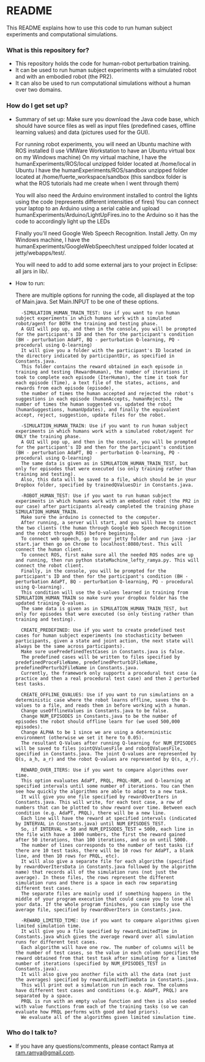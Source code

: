 # README #

This README explains how to use this code to run human subject experiments and computational simulations.

### What is this repository for? ###

* This repository holds the code for human-robot perturbation training.
* It can be used to run human subject experiments with a simulated robot and with an embodied robot (the PR2).
* It can also be used to run computational simulations without a human over two domains.

### How do I get set up? ###

* Summary of set up:
	Make sure you download the Java code base, which should have source files as well as input files (predefined cases, offline learning values) and data (pictures used for the GUI).
	
	For running robot experiments, you will need an Ubuntu machine with ROS installed (I use VMWare Workstation to have an Ubuntu virtual box on my Windows machine)
	On my virtual machine, I have the humanExperiments/ROS/local unzipped folder located at /home/local in Ubuntu
	I have the humanExperiments/ROS/sandbox unzipped folder located at /home/fuerte_workspace/sandbox (this sandbox folder is what the ROS tutorials had me create when I went through them)
	
	You will also need the Arduino environment installed to control the lights using the code (represents different intensities of fires)
	You can connect your laptop to an Arduino using a serial cable and upload humanExperiments/Arduino/LightUpFires.ino to the Arduino so it has the code to accordingly light up the LEDs
	
	Finally you'll need Google Web Speech Recognition. Install Jetty. On my Windows machine, I have the humanExperiments/GoogleWebSpeech/test unzipped folder located at jetty/webapps/test/.

	You will need to add to add some external jars to your project in Eclipse: all jars in lib/.
	
* How to run:

	There are multiple options for running the code, all displayed at the top of Main.java. Set Main.INPUT to be one of these options.
	
		-SIMULATION_HUMAN_TRAIN_TEST: Use if you want to run human subject experiments in which humans work with a simulated robot/agent for BOTH the training and testing phase.
		A GUI will pop up, and then in the console, you will be prompted for the participant's ID and then for the participant's condition (BH - perturbation AdaPT, BQ - perturbation Q-learning, PQ - procedural using Q-learning)
		It will give you a folder with the participant's ID located in the directory indicated by participantDir, as specified in Constants.java.
		This folder contains the reward obtained in each episode in training and testing (RewardHuman), the number of iterations it took to complete each episode (IterHuman), the time it took for each episode (Time), a text file of the states, actions, and rewards from each episode (episode), 
		the number of times the human accepted and rejected the robot's suggestions in each episode (humanAccepts, humanRejects), the number of times the human suggested vs. updated the robot (humanSuggestions, humanUpdates), and finally the equivalent accept, reject, suggestion, update files for the robot.
		
		-SIMULATION_HUMAN_TRAIN: Use if you want to run human subject experiments in which humans work with a simulated robot/agent for ONLY the training phase.
		A GUI will pop up, and then in the console, you will be prompted for the participant's ID and then for the participant's condition (BH - perturbation AdaPT, BQ - perturbation Q-learning, PQ - procedural using Q-learning)
		The same data is given as in SIMULATION_HUMAN_TRAIN_TEST, but only for episodes that were executed (so only training rather than training and testing).
		Also, this data will be saved to a file, which should be in your Dropbox folder, specified by trainedQValuesDir in Constants.java.
		
		-ROBOT_HUMAN_TEST: Use if you want to run human subject experiments in which humans work with an embodied robot (the PR2 in our case) after participants already completed the training phase SIMULATION_HUMAN_TRAIN.
		Make sure the arduino is connected to the computer.
		After running, a server will start, and you will have to connect the two clients (the human through Google Web Speech Recognition and the robot through ROS) before beginning.
		To connect web speech, go to your jetty folder and run java -jar start.jar then go on Chrome to localhost:8080/test. This will connect the human client.
		To connect ROS, first make sure all the needed ROS nodes are up and running, then run python stateMachine_lefty_ramya.py. This will connect the robot client.
		Finally, in the console, you will be prompted for the participant's ID and then for the participant's condition (BH - perturbation AdaPT, BQ - perturbation Q-learning, PQ - procedural using Q-learning).
		This condition will use the Q-values learned in training from SIMULATION_HUMAN_TRAIN so make sure your dropbox folder has the updated training Q-values.
		The same data is given as in SIMULATION_HUMAN_TRAIN_TEST, but only for episodes that were executed (so only testing rather than training and testing).

		CREATE_PREDEFINED: Use if you want to create predefined test cases for human subject experiments (no stochasticity between participants, given a state and joint action, the next state will always be the same across participants).
		Make sure usePredefinedTestCases in Constants.java is false.
		The predefined cases will be written to files specified by predefinedProceFileName, predefinedPerturb1FileName, predefinedPerturb2FileName in Constants.java. 
		Currently, the framework only supports a procedural test case (a practice and then a real procedural test case) and then 2 perturbed test tasks.
		
		CREATE_OFFLINE_QVALUES: Use if you want to run simulations on a deterministic case where the robot learns offline, saves the Q-values to a file, and reads them in before working with a human.
		Change useOfflineValues in Constants.java to be false.
		Change NUM_EPISODES in Constants.java to be the number of episodes the robot should offline learn for (we used 500,000 episodes).
		Change ALPHA to be 1 since we are using a deterministic environment (otherwise we set it here to 0.05).
		The resultant Q-Values after running Q-learning for NUM_EPISODES will be saved to files jointQValuesFile and robotQValuesFile, specified in Constants.java. The joint Q-values are represented by Q(s, a_h, a_r) and the robot Q-values are represented by Q(s, a_r).	
		
		REWARD_OVER_ITERS: Use if you want to compare algorithms over time.
		This option evaluates AdaPT, PRQL, PRQL-RBM, and Q-learning at specified intervals until some number of iterations. You can then see how quickly the algorithms are able to adapt to a new task.
		It will give you one file specified by rewardOverIters in Constants.java. This will write, for each test case, a row of numbers that can be plotted to show reward over time. Between each condition (e.g. AdaPT, PRQL), there will be a new line.
		Each line will have the reward at specified intervals (indicated by INTERVAL in Constants.java) until NUM_EPISODES_TEST.
		So, if INTERVAL = 50 and NUM_EPISODES_TEST = 5000, each line in the file with have a 1000 numbers, the first the reward gained after 50 iterations, than 100 iterations, and so on until 5000.
		The number of lines corresponds to the number of test tasks (if there are 10 test tasks, there will be 10 rows for AdaPT, a blank line, and then 10 rows for PRQL, etc).
		It will also give a separate file for each algorithm (specified by rewardOverItersData in Constants.java followed by the algorithm name) that records all of the simulation runs (not just the average). In these files, the rows represent the different simulation runs and there is a space in each row separating different test cases.
		The separate files are mainly used if something happens in the middle of your program execution that could cause you to lose all your data. If the whole program finishes, you can simply use the average file, specified by rewardOverIters in Constants.java.
		
		-REWARD_LIMITED_TIME: Use if you want to compare algorithms given limited simulation time.
		It will give you a file specified by rewardLimitedTime in Constants.java which gives the average reward over all simulation runs for different test cases.
		Each algorithm will have one row. The number of columns will be the number of test cases, so the value in each column specifies the reward obtained from that test task after simulating for a limited number of iterations (specified by NUM_EPISODES_TEST in Constants.java).
		It will also give you another file with all the data (not just the averages) specified by rewardLimitedTimeData in Constants.java.
		This will print out a simulation run in each row. The columns have different test cases and conditions (e.g. AdaPT, PRQL) are separated by a space.
		PRQL is run with an empty value function and then is also seeded with value functions from each of the training tasks (so we can evaluate how PRQL performs with good and bad priors).
		We evaluate all of the algorithms given limited simulation time.
		
### Who do I talk to? ###

* If you have any questions/comments, please contact Ramya at ram.ramya@gmail.com.